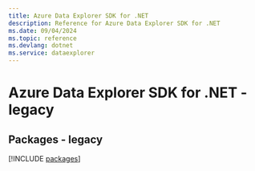 ```yaml
---
title: Azure Data Explorer SDK for .NET
description: Reference for Azure Data Explorer SDK for .NET
ms.date: 09/04/2024
ms.topic: reference
ms.devlang: dotnet
ms.service: dataexplorer
---
```

# Azure Data Explorer SDK for .NET - legacy
## Packages - legacy
[!INCLUDE [packages](data-explorer-index.md)]